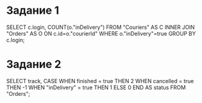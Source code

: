 ﻿# Задание 1
SELECT c.login, 
COUNT(o."inDelivery") 
FROM "Couriers" AS C 
INNER JOIN "Orders" AS O ON c.id=o."courierId" 
WHERE o."inDelivery"=true 
GROUP BY c.login;

# Задание 2
SELECT track, 
CASE 
WHEN finished = true THEN 2 
WHEN cancelled = true THEN -1 
WHEN "inDelivery" = true THEN 1 
ELSE 0 
END AS status 
FROM "Orders";
